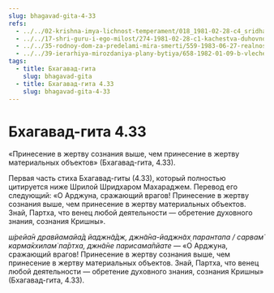 ```yaml
---
slug: bhagavad-gita-4-33
refs:
  - ../../02-krishna-imya-lichnost-temperament/018_1981-02-28-c4_sridharmj_krishna-cel_vseh_jertvoprinosheniy.md
  - ../../17-shri-guru-i-ego-milost/274-1981-02-28-c1-kachestva-duhovnogo-uchitelya-i-uchenika.md
  - ../../35-rodnoy-dom-za-predelami-mira-smerti/559-1983-06-27-realnost-very-za-predelami-mira-smerti.md
  - ../../39-ierarhiya-mirozdaniya-plany-bytiya/658-1982-01-09-b-vlechenie-sut-vsego-bytiya.md
tags:
  - title: Бхагавад-гита
    slug: bhagavad-gita
  - title: Бхагавад-гита 4.33
    slug: bhagavad-gita-4-33
---
```


# Бхагавад-гита 4.33

«Принесение в жертву сознания выше, чем принесение в жертву материальных объектов» (Бхагавад-гита, 4.33).

Первая часть стиха Бхагавад-гиты (4.33), который полностью цитируется ниже Шрилой Шридхаром Махараджем. Перевод его следующий: «О Арджуна, сражающий врагов! Принесение в жертву сознания выше, чем принесение в жертву материальных объектов. Знай, Партха, что венец любой деятельности — обретение духовного знания, сознания Кришны».

*ш́рейа̄н дравйамайа̄д йаджн̃а̄дж, джн̃а̄на-йаджн̃ах̣ парантапа / сарвам̇ карма̄кхилам̇ па̄ртха, джн̃а̄не парисама̄пйате* — «О Арджуна, сражающий врагов! Принесение в жертву сознания выше, чем принесение в жертву материальных объектов. Знай, Партха, что венец любой деятельности — обретение духовного знания, сознания Кришны» (Бхагавад-гита, 4.33).

